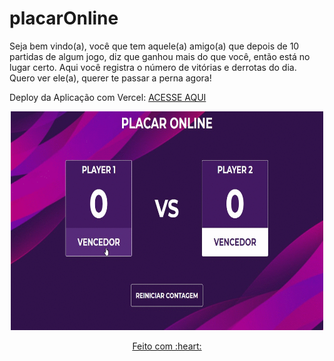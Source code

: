 # placarOnline
Seja bem vindo(a),         você que tem aquele(a) amigo(a) que depois de 10 partidas de algum jogo, diz que         ganhou mais do que você, então está no lugar certo. Aqui você registra o número de vitórias         e derrotas do dia. Quero ver ele(a), querer te passar a perna agora! 

Deploy da Aplicação com Vercel:
<a href="https://placar-online-diegolramos.vercel.app/" target="__blank">ACESSE AQUI </p>


<p align="center">
  <img src="placarOnline.gif" alt="" width="500px" height="350px">
</p>


<p align="center">
  Feito com :heart:
</p>
